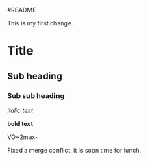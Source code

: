 #README

This is my first change.

# Title

## Sub heading

### Sub sub heading

*italic text*

**bold text**

VO~2max~


Fixed a merge conflict, it is soon time for lunch.
